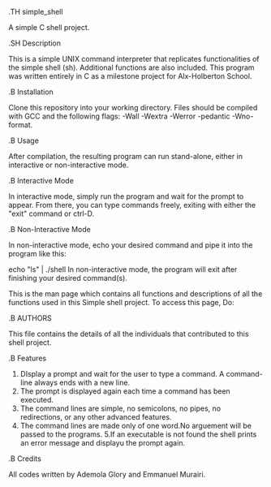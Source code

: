 .TH simple_shell

A simple C shell project.

.SH Description

This is a simple UNIX command interpreter that replicates functionalities of the simple shell (sh). Additional functions are also included. This program was written entirely in C as a milestone project for Alx-Holberton School.

.B Installation

Clone this repository into your working directory. Files should be compiled with GCC and the following flags: -Wall -Wextra -Werror -pedantic -Wno-format.

.B Usage

After compilation, the resulting program can run stand-alone, either in interactive or non-interactive mode.

.B Interactive Mode

In interactive mode, simply run the program and wait for the prompt to appear. From there, you can type commands freely, exiting with either the "exit" command or ctrl-D.

.B Non-Interactive Mode

In non-interactive mode, echo your desired command and pipe it into the program like this:

echo "ls" | ./shell
In non-interactive mode, the program will exit after finishing your desired command(s).

This is the man page which contains all functions and descriptions of all the functions used in this Simple shell project. To access this page, Do:

.B AUTHORS

This file contains the details of all the individuals that contributed to this shell project.

.B Features

1. DIsplay a prompt and wait for the user to type a command. A command-line always ends with a new line.
2. The prompt is displayed again each time a command has been executed.
3. The command lines are simple, no semicolons, no pipes, no redirections, or any other advanced features.
4. The command lines are made only of one word.No arguement will be passed to the programs.
5.If an executable is not found the shell prints an error message and displayu the prompt again.

.B Credits

All codes written by Ademola Glory and Emmanuel Murairi.